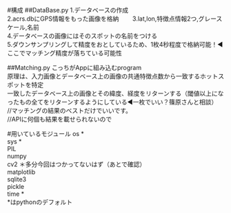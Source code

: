 #構成
##DataBase.py
1.データベースの作成  
2.acrs.dbにGPS情報をもった画像を格納　　
3.lat,lon,特徴点情報2つ,グレースケール,名前  
4.データベースの画像にはそのスポットの名前をつける  
5.ダウンサンプリングして精度をおとしているため、1枚4秒程度で格納可能！◀︎ここでマッチング精度が落ちている可能性  

##Matching.py
こっちがAppに組み込むprogram  
原理は、入力画像とデータベース上の画像の共通特徴点数から一致するホットスポットを特定  
一致したデータベース上の画像とその緯度、経度をリターンする（閾値以上になったもの全てをリターンするようにしている◀︎一枚でいい？篠原さんと相談）  
//マッチングの結果のベストだけでいいです。  
//APIに何個も結果を載せられないので 

#用いているモジュール
os *  
sys *  
PIL  
numpy  
cv2 ＊多分今回はつかってないはず（あとで確認）  
matplotlib  
sqlite3  
pickle  
time *  
*はpythonのデフォルト  
